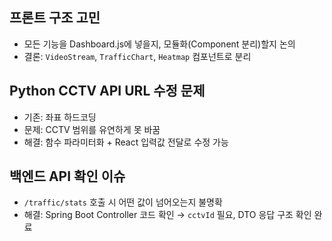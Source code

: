 ##  프론트 구조 고민
  - 모든 기능을 Dashboard.js에 넣을지, 모듈화(Component 분리)할지 논의  
  - 결론: `VideoStream`, `TrafficChart`, `Heatmap` 컴포넌트로 분리  

##  Python CCTV API URL 수정 문제
  - 기존: 좌표 하드코딩  
  - 문제: CCTV 범위를 유연하게 못 바꿈  
  - 해결: 함수 파라미터화 + React 입력값 전달로 수정 가능  

##   백엔드 API 확인 이슈
  - `/traffic/stats` 호출 시 어떤 값이 넘어오는지 불명확  
  - 해결: Spring Boot Controller 코드 확인 → `cctvId` 필요, DTO 응답 구조 확인 완료  

